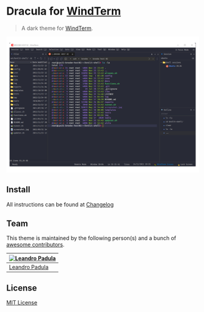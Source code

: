 # Dracula for [WindTerm](https://github.com/kingToolbox/WindTerm)

> A dark theme for [WindTerm](https://github.com/kingToolbox/WindTerm).

![Screenshot](./screenshot.png)

## Install

All instructions can be found at [Changelog](./INSTALL.md)

## Team

This theme is maintained by the following person(s) and a bunch of [awesome contributors](https://github.com/dracula/template/graphs/contributors).

[![Leandro Padula](https://github.com/lpadula.png?size=100)](https://github.com/lpadula) |
--- |
[Leandro Padula](https://github.com/lpadula) |

## License

[MIT License](./LICENSE)